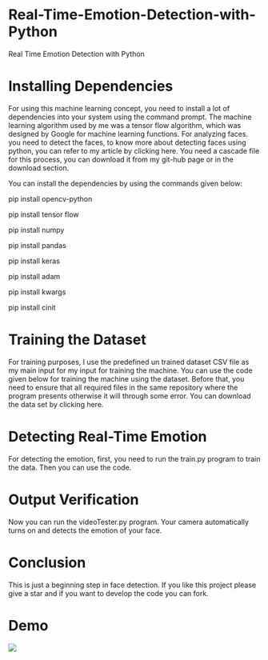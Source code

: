 # Real-Time-Emotion-Detection-with-Python
Real Time Emotion Detection with Python



# Installing Dependencies
For using this machine learning concept, you need to install a lot of dependencies into your system using the command prompt. The machine learning algorithm used by me was a tensor flow algorithm, which was designed by Google for machine learning functions. For analyzing faces. you need to detect the faces, to know more about detecting faces using python, you can refer to my article by clicking here. You need a cascade file for this process, you can download it from my git-hub page or in the download section.

You can install the dependencies by using the commands given below:

pip install opencv-python  

pip install tensor flow  

pip install numpy  

pip install pandas  

pip install keras  

pip install adam  

pip install kwargs  

pip install cinit  


# Training the Dataset

For training purposes, I use the predefined un trained dataset CSV file as my main input for my input for training the machine. You can use the code given below for training the machine using the dataset. Before that, you need to ensure that all required files in the same repository where the program presents otherwise it will through some error. You can download the data set by clicking here.
# Detecting Real-Time Emotion
For detecting the emotion, first, you need to run the train.py program to train the data. Then you can use the code.

# Output Verification
Now you can run the videoTester.py program. Your camera automatically turns on and detects the emotion of your face.

# Conclusion
This is just a beginning step in face detection. If you like this project please give a star and if you want to develop the code you can fork.
# Demo 
![](Images/normal.jpg)
